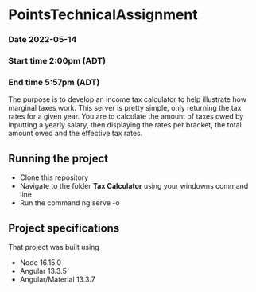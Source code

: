 # PointsTechnicalAssignment

### Date 2022-05-14
### Start time 2:00pm (ADT)
### End time 5:57pm (ADT)

The purpose is to develop an income tax calculator to help illustrate how marginal taxes work. This server is pretty simple, only returning the tax rates for a given year. You are to calculate the amount of taxes owed by inputting a yearly salary, then displaying the rates per bracket, the total amount owed and the effective tax rates. 

## Running the project

* Clone this repository
* Navigate to the folder **Tax Calculator** using your windowns command line
* Run the command ng serve -o

## Project specifications

That project was built using 
  * Node 16.15.0
  * Angular 13.3.5
  * Angular/Material 13.3.7
